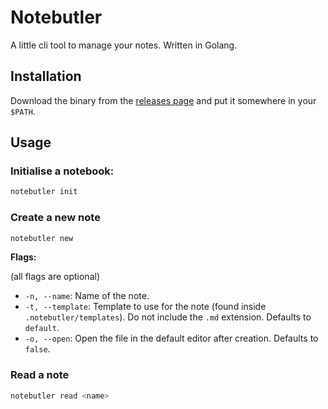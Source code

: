 # Notebutler

A little cli tool to manage your notes. Written in Golang.

## Installation

Download the binary from the [releases page](https://github.com/marcusleonas/notebutler/releases) and put it somewhere in your `$PATH`.

## Usage

### Initialise a notebook:

```sh
notebutler init
```

### Create a new note

```sh
notebutler new
```

**Flags:**

(all flags are optional)

- `-n, --name`: Name of the note.
- `-t, --template`: Template to use for the note (found inside `.notebutler/templates`). Do not include the `.md` extension. Defaults to `default`.
- `-o, --open`: Open the file in the default editor after creation. Defaults to `false`.

### Read a note

```sh
notebutler read <name>
```

